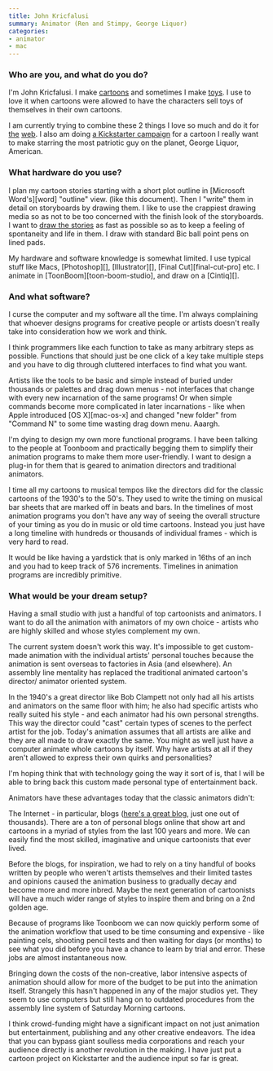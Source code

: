 ```yaml
---
title: John Kricfalusi
summary: Animator (Ren and Stimpy, George Liquor)
categories:
- animator
- mac
---
```


### Who are you, and what do you do?

I'm John Kricfalusi. I make [cartoons](http://johnkricfalusidemo.blogspot.com/ "John's Demo Reel site.") and sometimes I make [toys](http://johnkstuff.blogspot.com/2008/10/help-fix-economy.html "John's vinyl toys."). I use to love it when cartoons were allowed to have the characters sell toys of themselves in their own cartoons.
 
I am currently trying to combine these 2 things I love so much and do it for [the](http://johnkstuff.blogspot.com/2012/02/thing.html "A post about John's digital toys.") [web](http://johnkstuff.blogspot.com/2011/07/i-wish-i-had-it.html "Another post about John's digital toys."). I also am doing [a Kickstarter campaign](http://www.kickstarter.com/projects/1056985656/john-ks-cans-without-labels "John's Kickstarter project.") for a cartoon I really want to make starring the most patriotic guy on the planet, George Liquor, American.

### What hardware do you use?

I plan my cartoon stories starting with a short plot outline in [Microsoft Word's][word] "outline" view. (like this document). Then I "write" them in detail on storyboards by drawing them. I like to use the crappiest drawing media so as not to be too concerned with the finish look of the storyboards. I want to [draw the stories](http://johnkstuff.blogspot.com/2010/12/slabs-first-fist-all-in-one-ez-to-read.html "Some of John's storyboards.") as fast as possible so as to keep a feeling of spontaneity and life in them. I draw with standard Bic ball point pens on lined pads.
 
My hardware and software knowledge is somewhat limited. I use typical stuff like Macs, [Photoshop][], [Illustrator][], [Final Cut][final-cut-pro] etc. I animate in [ToonBoom][toon-boom-studio], and draw on a [Cintiq][].

### And what software?

I curse the computer and my software all the time. I'm always complaining that whoever designs programs for creative people or artists doesn't really take into consideration how we work and think.
 
I think programmers like each function to take as many arbitrary steps as possible. Functions that should just be one click of a key take multiple steps and you have to dig through cluttered interfaces to find what you want.
 
Artists like the tools to be basic and simple instead of buried under thousands or palettes and drag down menus - not interfaces that change with every new incarnation of the same programs! Or when simple commands become more complicated in later incarnations - like when Apple introduced [OS X][mac-os-x] and changed "new folder" from "Command N" to some time wasting drag down menu. Aaargh.
 
I'm dying to design my own more functional programs. I have been talking to the people at Toonboom and practically begging them to simplify their animation programs to make them more user-friendly. I want to design a plug-in for them that is geared to animation directors and traditional animators.
 
I time all my cartoons to musical tempos like the directors did for the classic cartoons of the 1930's to the 50's. They used to write the timing on musical bar sheets that are marked off in beats and bars. In the timelines of most animation programs you don't have any way of seeing the overall structure of your timing as you do in music or old time cartoons. Instead you just have a long timeline with hundreds or thousands of individual frames - which is very hard to read.
 
It would be like having a yardstick that is only marked in 16ths of an inch and you had to keep track of 576 increments. Timelines in animation programs are incredibly primitive.

### What would be your dream setup?

Having a small studio with just a handful of top cartoonists and animators. I want to do all the animation with animators of my own choice - artists who are highly skilled and whose styles complement my own.
 
The current system doesn't work this way. It's impossible to get custom-made animation with the individual artists' personal touches because the animation is sent overseas to factories in Asia (and elsewhere). An assembly line mentality has replaced the traditional animated cartoon's director/ animator oriented system.
 
In the 1940's a great director like Bob Clampett not only had all his artists and animators on the same floor with him; he also had specific artists who really suited his style - and each animator had his own personal strengths. This way the director could "cast" certain types of scenes to the perfect artist for the job. Today's animation assumes that all artists are alike and they are all made to draw exactly the same. You might as well just have a computer animate whole cartoons by itself. Why have artists at all if they aren't allowed to express their own quirks and personalities?
 
I'm hoping think that with technology going the way it sort of is, that I will be able to bring back this custom made personal type of entertainment back.
 
Animators have these advantages today that the classic animators didn't:
 
The Internet - in particular, blogs ([here's a great blog](http://animationresources.org/ "A website for budding animators."), just one out of thousands). There are a ton of personal blogs online that show art and cartoons in a myriad of styles from the last 100 years and more. We can easily find the most skilled, imaginative and unique cartoonists that ever lived.
 
Before the blogs, for inspiration, we had to rely on a tiny handful of books written by people who weren't artists themselves and their limited tastes and opinions caused the animation business to gradually decay and become more and more inbred. Maybe the next generation of cartoonists will have a much wider range of styles to inspire them and bring on a 2nd golden age.
 
Because of programs like Toonboom we can now quickly perform some of the animation workflow that used to be time consuming and expensive - like painting cels, shooting pencil tests and then waiting for days (or months) to see what you did before you have a chance to learn by trial and error. These jobs are almost instantaneous now.
 
Bringing down the costs of the non-creative, labor intensive aspects of animation should allow for more of the budget to be put into the animation itself. Strangely this hasn't happened in any of the major studios yet. They seem to use computers but still hang on to outdated procedures from the assembly line system of Saturday Morning cartoons.
 
I think crowd-funding might have a significant impact on not just animation but entertainment, publishing and any other creative endeavors. The idea that you can bypass giant soulless media corporations and reach your audience directly is another revolution in the making. I have just put a cartoon project on Kickstarter and the audience input so far is great.